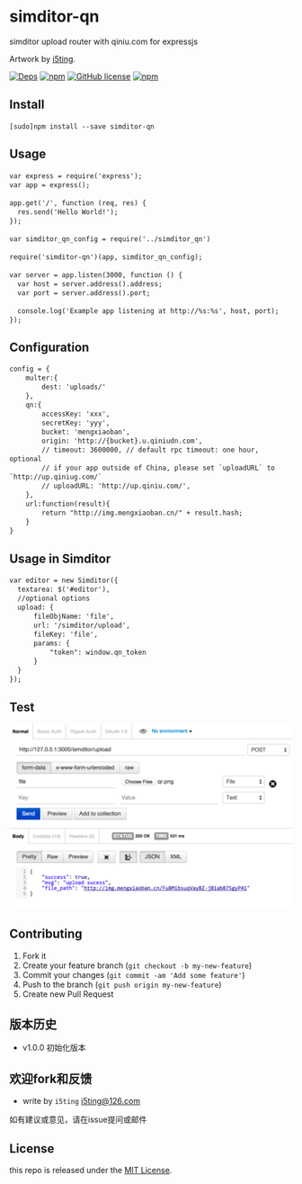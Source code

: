 # simditor-qn

simditor upload router with qiniu.com for expressjs

Artwork by [i5ting](http://www.github.com/i5ting/).

[![Deps](https://david-dm.org/i5ting/simditor-qn.svg)](https://david-dm.org/i5ting/simditor-qn) 
[![npm](https://img.shields.io/npm/v/simditor-qn.svg)](https://www.npmjs.com/package/simditor-qn)
[![GitHub license](https://img.shields.io/badge/license-MIT-blue.svg)](https://raw.githubusercontent.com/i5ting/simditor-qn/master/LICENSE.md)
[![npm](https://img.shields.io/npm/dt/simditor-qn.svg)](https://www.npmjs.com/package/simditor-qn)


## Install

    [sudo]npm install --save simditor-qn

## Usage 

```
var express = require('express');
var app = express();

app.get('/', function (req, res) {
  res.send('Hello World!');
});

var simditor_qn_config = require('../simditor_qn')

require('simditor-qn')(app, simditor_qn_config);

var server = app.listen(3000, function () {
  var host = server.address().address;
  var port = server.address().port;

  console.log('Example app listening at http://%s:%s', host, port);
});
```

## Configuration

```
config = {
	multer:{ 
	 	dest: 'uploads/' 
	},
	qn:{
		accessKey: 'xxx',
		secretKey: 'yyy',
		bucket: 'mengxiaoban',
		origin: 'http://{bucket}.u.qiniudn.com',
		// timeout: 3600000, // default rpc timeout: one hour, optional
		// if your app outside of China, please set `uploadURL` to `http://up.qiniug.com/`
		// uploadURL: 'http://up.qiniu.com/',
	},
	url:function(result){
		return "http://img.mengxiaoban.cn/" + result.hash;
	}
}
```

## Usage in Simditor

```
var editor = new Simditor({
  textarea: $('#editor'),
  //optional options
  upload: {
      fileObjName: 'file',
      url: '/simditor/upload',
      fileKey: 'file',
      params: {
          "token": window.qn_token
      }
  }
});
```
  

## Test

![](img/test.png)
## Contributing

1. Fork it
2. Create your feature branch (`git checkout -b my-new-feature`)
3. Commit your changes (`git commit -am 'Add some feature'`)
4. Push to the branch (`git push origin my-new-feature`)
5. Create new Pull Request

## 版本历史

- v1.0.0 初始化版本

## 欢迎fork和反馈

- write by `i5ting` i5ting@126.com

如有建议或意见，请在issue提问或邮件

## License

this repo is released under the [MIT
License](http://www.opensource.org/licenses/MIT).

